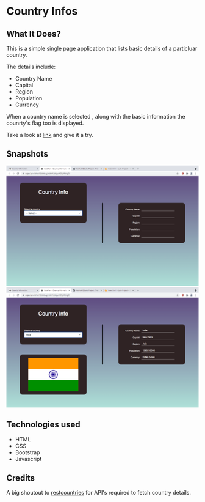 # Country Infos

## What It Does?

This is a simple single page application that lists basic details of a particluar country.

The details include:<br>
- Country Name
- Capital
- Region
- Population
- Currency

When a country name is selected , along with the basic information the counrty's flag too is displayed.

Take a look at [link](abc) and give it a try.

## Snapshots

![setup](snaps/setup.png)
![India](snaps/india-selected.png)

## Technologies used

- HTML
- CSS
- Bootstrap
- Javascript

## Credits

A big shoutout to [restcountries](https://restcountries.eu/) for API's required to fetch country details.



